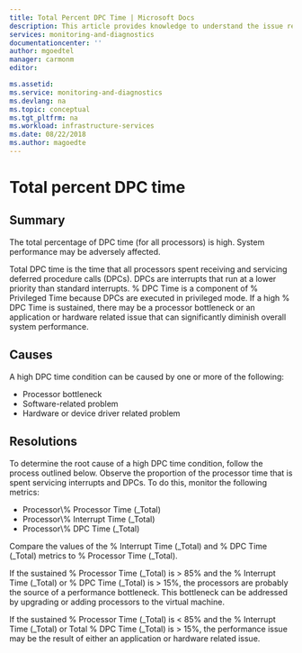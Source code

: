 ```yaml
---
title: Total Percent DPC Time | Microsoft Docs
description: This article provides knowledge to understand the issue reported, what are the possible causes, and how to resolve the health issue identified by Azure Monitor VM Health.
services: monitoring-and-diagnostics
documentationcenter: ''
author: mgoedtel
manager: carmonm
editor: 

ms.assetid: 
ms.service: monitoring-and-diagnostics
ms.devlang: na
ms.topic: conceptual
ms.tgt_pltfrm: na
ms.workload: infrastructure-services
ms.date: 08/22/2018
ms.author: magoedte
---
```


# Total percent DPC time 

## Summary

The total percentage of DPC time (for all processors) is high. System performance may be adversely affected.

Total DPC time is the time that all processors spent receiving and servicing deferred procedure calls (DPCs). DPCs are interrupts that run at a lower priority than standard interrupts. % DPC Time is a component of % Privileged Time because DPCs are executed in privileged mode. If a high % DPC Time is sustained, there may be a processor bottleneck or an application or hardware related issue that can significantly diminish overall system performance.

## Causes

A high DPC time condition can be caused by one or more of the following:

- Processor bottleneck
- Software-related problem
- Hardware or device driver related problem

## Resolutions

To determine the root cause of a high DPC time condition, follow the process outlined below. Observe the proportion of the processor time that is spent servicing interrupts and DPCs. To do this, monitor the following metrics:

- Processor\\\% Processor Time (_Total)
- Processor\\\% Interrupt Time (_Total)
- Processor\\\% DPC Time (_Total)

Compare the values of the % Interrupt Time (_Total) and % DPC Time (_Total) metrics to % Processor Time (_Total).

If the sustained % Processor Time (_Total) is > 85% and the % Interrupt Time (_Total) or % DPC Time (_Total) is > 15%, the processors are probably the source of a performance bottleneck. This bottleneck can be addressed by upgrading or adding processors to the virtual machine.

If the sustained % Processor Time (_Total) is < 85% and the % Interrupt Time (_Total) or Total % DPC Time (_Total) is > 15%, the performance issue may be the result of either an application or hardware related issue.

